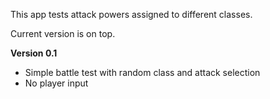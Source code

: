 This app tests attack powers assigned to different classes. 


Current version is on top. 

**Version 0.1**
* Simple battle test with random class and attack selection
* No player input
